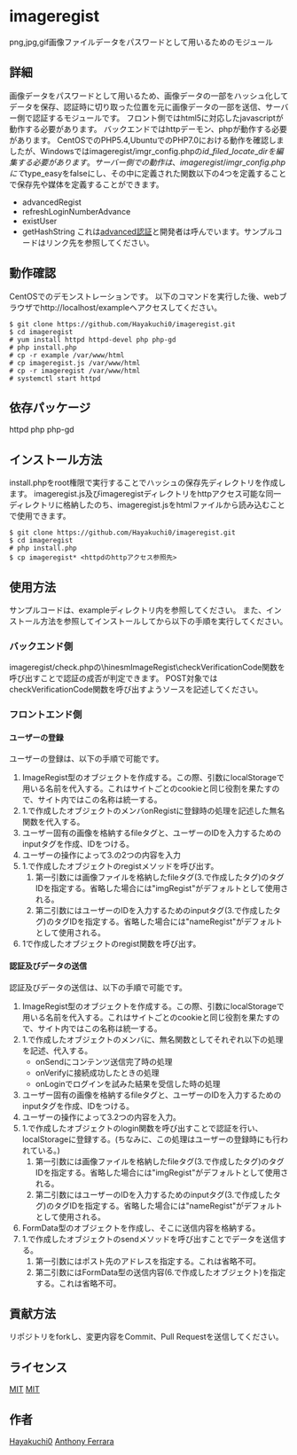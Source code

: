 # imageregist

png,jpg,gif画像ファイルデータをパスワードとして用いるためのモジュール


## 詳細

画像データをパスワードとして用いるため、画像データの一部をハッシュ化してデータを保存、認証時に切り取った位置を元に画像データの一部を送信、サーバー側で認証するモジュールです。
フロント側ではhtml5に対応したjavascriptが動作する必要があります。
バックエンドではhttpデーモン、phpが動作する必要があります。
CentOSでのPHP5.4,UbuntuでのPHP7.0における動作を確認しましたが、Windowsではimageregist/imgr\_config.phpの$id\_filed\_locate\_dirを編集する必要があります。
サーバー側での動作は、imageregist/imgr\_config.phpにて$type\_easyをfalseにし、その中に定義された関数以下の4つを定義することで保存先や媒体を定義することができます。
* advancedRegist 
* refreshLoginNumberAdvance
* existUser
* getHashString
これは[advanced認証](https://github.com/Hayakuchi0/imageregist/tree/advanced_ir)と開発者は呼んでいます。サンプルコードはリンク先を参照してください。


## 動作確認

CentOSでのデモンストレーションです。
以下のコマンドを実行した後、webブラウザでhttp://localhost/exampleへアクセスしてください。

```
$ git clone https://github.com/Hayakuchi0/imageregist.git 
$ cd imageregist
# yum install httpd httpd-devel php php-gd
# php install.php
# cp -r example /var/www/html
# cp imageregist.js /var/www/html
# cp -r imageregist /var/www/html
# systemctl start httpd
```


## 依存パッケージ

httpd php php-gd


## インストール方法

install.phpをroot権限で実行することでハッシュの保存先ディレクトリを作成します。
imageregist.js及びimageregistディレクトリをhttpアクセス可能な同一ディレクトリに格納したのち、imageregist.jsをhtmlファイルから読み込むことで使用できます。

```shell
$ git clone https://github.com/Hayakuchi0/imageregist.git 
$ cd imageregist
# php install.php
$ cp imageregist* <httpdのhttpアクセス参照先>
```


## 使用方法

サンプルコードは、exampleディレクトリ内を参照してください。
また、インストール方法を参照してインストールしてから以下の手順を実行してください。

### バックエンド側

imageregist/check.phpの\\hinesmImageRegist\\checkVerificationCode関数を呼び出すことで認証の成否が判定できます。 
POST対象ではcheckVerificationCode関数を呼び出すようソースを記述してください。

### フロントエンド側

#### ユーザーの登録

ユーザーの登録は、以下の手順で可能です。

1. ImageRegist型のオブジェクトを作成する。この際、引数にlocalStorageで用いる名前を代入する。これはサイトごとのcookieと同じ役割を果たすので、サイト内ではこの名称は統一する。
2. 1.で作成したオブジェクトのメンバonRegistに登録時の処理を記述した無名関数を代入する。
3. ユーザー固有の画像を格納するfileタグと、ユーザーのIDを入力するためのinputタグを作成、IDをつける。
4. ユーザーの操作によって3.の2つの内容を入力
5. 1.で作成したオブジェクトのregistメソッドを呼び出す。
	1. 第一引数には画像ファイルを格納したfileタグ(3.で作成したタグ)のタグIDを指定する。省略した場合には"imgRegist"がデフォルトとして使用される。
	2. 第二引数にはユーザーのIDを入力するためのinputタグ(3.で作成したタグ)のタグIDを指定する。省略した場合には"nameRegist"がデフォルトとして使用される。
6. 1で作成したオブジェクトのregist関数を呼び出す。


#### 認証及びデータの送信

認証及びデータの送信は、以下の手順で可能です。

1. ImageRegist型のオブジェクトを作成する。この際、引数にlocalStorageで用いる名前を代入する。これはサイトごとのcookieと同じ役割を果たすので、サイト内ではこの名称は統一する。
2. 1.で作成したオブジェクトのメンバに、無名関数としてそれぞれ以下の処理を記述、代入する。
	* onSendにコンテンツ送信完了時の処理
	* onVerifyに接続成功したときの処理
	* onLoginでログインを試みた結果を受信した時の処理
3. ユーザー固有の画像を格納するfileタグと、ユーザーのIDを入力するためのinputタグを作成、IDをつける。
4. ユーザーの操作によって3.2つの内容を入力。
5. 1.で作成したオブジェクトのlogin関数を呼び出すことで認証を行い、localStorageに登録する。(ちなみに、この処理はユーザーの登録時にも行われている。)
	1. 第一引数には画像ファイルを格納したfileタグ(3.で作成したタグ)のタグIDを指定する。省略した場合には"imgRegist"がデフォルトとして使用される。
	2. 第二引数にはユーザーのIDを入力するためのinputタグ(3.で作成したタグ)のタグIDを指定する。省略した場合には"nameRegist"がデフォルトとして使用される。
6. FormData型のオブジェクトを作成し、そこに送信内容を格納する。
7. 1.で作成したオブジェクトのsendメソッドを呼び出すことでデータを送信する。
	1. 第一引数にはポスト先のアドレスを指定する。これは省略不可。
	2. 第二引数にはFormData型の送信内容(6.で作成したオブジェクト)を指定する。これは省略不可。


## 貢献方法

リポジトリをforkし、変更内容をCommit、Pull Requestを送信してください。

## ライセンス

[MIT](https://github.com/Hayakuchi0/imageregist/blob/master/LICENSE/imageregist)
[MIT](https://github.com/Hayakuchi0/imageregist/blob/master/LICENSE/password_compat.md)


## 作者

[Hayakuchi0](https://github.com/Hayakuchi0)
[Anthony Ferrara](https://github.com/ircmaxell)
